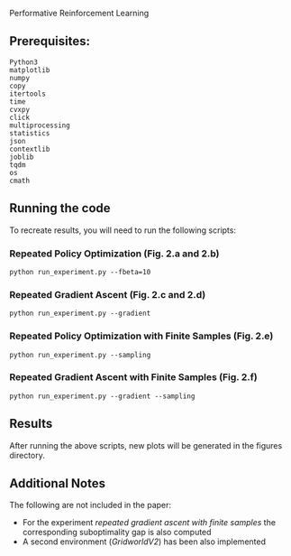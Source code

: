 Performative Reinforcement Learning

## Prerequisites:
```
Python3
matplotlib
numpy
copy
itertools
time
cvxpy
click
multiprocessing
statistics
json
contextlib
joblib
tqdm
os
cmath
```

## Running the code
To recreate results, you will need to run the following scripts:

### Repeated Policy Optimization (Fig. 2.a and 2.b)
```
python run_experiment.py --fbeta=10
```

### Repeated Gradient Ascent (Fig. 2.c and 2.d)
```
python run_experiment.py --gradient
```

### Repeated Policy Optimization with Finite Samples (Fig. 2.e)
```
python run_experiment.py --sampling
```

### Repeated Gradient Ascent with Finite Samples (Fig. 2.f)
```
python run_experiment.py --gradient --sampling
```

## Results

After running the above scripts, new plots will be generated in the figures directory.

## Additional Notes

The following are not included in the paper:
* For the experiment *repeated gradient ascent with finite samples* the corresponding suboptimality gap is also computed
* A second environment (*GridworldV2*) has been also implemented
